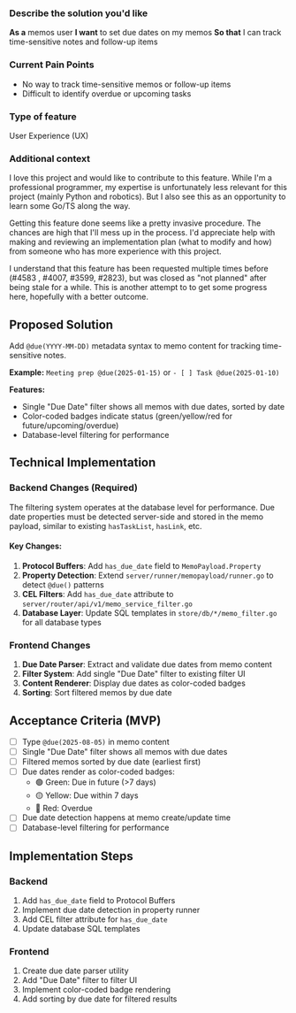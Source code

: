### Describe the solution you'd like

**As a** memos user
**I want** to set due dates on my memos
**So that** I can track time-sensitive notes and follow-up items

### Current Pain Points
- No way to track time-sensitive memos or follow-up items
- Difficult to identify overdue or upcoming tasks

### Type of feature

User Experience (UX)

### Additional context

I love this project and would like to contribute to this feature. While I'm a professional programmer, my expertise is unfortunately less relevant for this project (mainly Python and robotics). But I also see this as an opportunity to learn some Go/TS along the way.

Getting this feature done seems like a pretty invasive procedure. The chances are high that I'll mess up in the process. I'd appreciate help with making and reviewing an implementation plan (what to modify and how) from someone who has more experience with this project.

I understand that this feature has been requested multiple times before (#4583 , #4007, #3599, #2823), but was closed as "not planned" after being stale for a while.  This is another attempt to to get some progress here, hopefully with a better outcome.

## Proposed Solution
Add `@due(YYYY-MM-DD)` metadata syntax to memo content for tracking time-sensitive notes.

**Example:** `Meeting prep @due(2025-01-15)` or `- [ ] Task @due(2025-01-10)`

**Features:**
- Single "Due Date" filter shows all memos with due dates, sorted by date
- Color-coded badges indicate status (green/yellow/red for future/upcoming/overdue)
- Database-level filtering for performance

## Technical Implementation

### Backend Changes (Required)

The filtering system operates at the database level for performance. Due date properties must be detected server-side and stored in the memo payload, similar to existing `hasTaskList`, `hasLink`, etc.

#### Key Changes:
1. **Protocol Buffers**: Add `has_due_date` field to `MemoPayload.Property`
2. **Property Detection**: Extend `server/runner/memopayload/runner.go` to detect `@due()` patterns
3. **CEL Filters**: Add `has_due_date` attribute to `server/router/api/v1/memo_service_filter.go`
4. **Database Layer**: Update SQL templates in `store/db/*/memo_filter.go` for all database types

### Frontend Changes

1. **Due Date Parser**: Extract and validate due dates from memo content
2. **Filter System**: Add single "Due Date" filter to existing filter UI
3. **Content Renderer**: Display due dates as color-coded badges
4. **Sorting**: Sort filtered memos by due date

## Acceptance Criteria (MVP)

- [ ] Type `@due(2025-08-05)` in memo content
- [ ] Single "Due Date" filter shows all memos with due dates
- [ ] Filtered memos sorted by due date (earliest first)
- [ ] Due dates render as color-coded badges:
  - 🟢 Green: Due in future (>7 days)
  - 🟡 Yellow: Due within 7 days
  - 🔴 Red: Overdue
- [ ] Due date detection happens at memo create/update time
- [ ] Database-level filtering for performance

## Implementation Steps

### Backend
1. Add `has_due_date` field to Protocol Buffers
2. Implement due date detection in property runner
3. Add CEL filter attribute for `has_due_date`
4. Update database SQL templates

### Frontend
1. Create due date parser utility
2. Add "Due Date" filter to filter UI
3. Implement color-coded badge rendering
4. Add sorting by due date for filtered results

